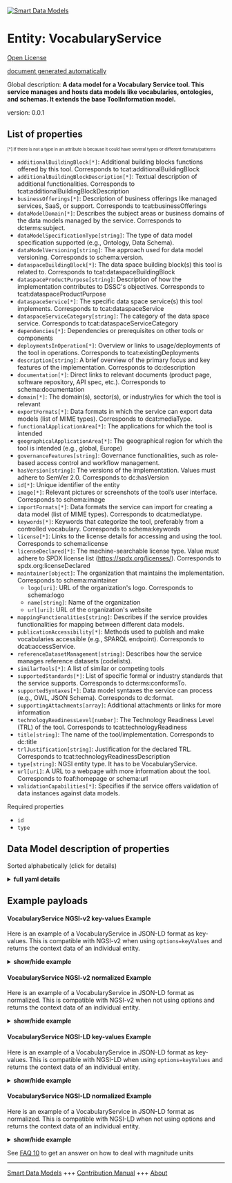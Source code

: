 <!-- 10-Header -->  
[![Smart Data Models](https://smartdatamodels.org/wp-content/uploads/2022/01/SmartDataModels_logo.png "Logo")](https://smartdatamodels.org)  
Entity: VocabularyService  
=========================<!-- /10-Header -->  
<!-- 15-License -->  
[Open License](https://github.com/smart-data-models//dataModel.DataSpace/blob/master/VocabularyService/LICENSE.md)  
[document generated automatically](https://docs.google.com/presentation/d/e/2PACX-1vTs-Ng5dIAwkg91oTTUdt8ua7woBXhPnwavZ0FxgR8BsAI_Ek3C5q97Nd94HS8KhP-r_quD4H0fgyt3/pub?start=false&loop=false&delayms=3000#slide=id.gb715ace035_0_60)  
<!-- /15-License -->  
<!-- 20-Description -->  
Global description: **A data model for a Vocabulary Service tool. This service manages and hosts data models like vocabularies, ontologies, and schemas. It extends the base ToolInformation model.**  
version: 0.0.1  
<!-- /20-Description -->  
<!-- 30-PropertiesList -->  

## List of properties  

<sup><sub>[*] If there is not a type in an attribute is because it could have several types or different formats/patterns</sub></sup>  
- `additionalBuildingBlock[*]`: Additional building blocks functions offered by this tool. Corresponds to tcat:additionalBuildingBlock  - `additionalBuildingBlockDescription[*]`: Textual description of additional functionalities. Corresponds to tcat:additionalBuildingBlockDescription  - `businessOfferings[*]`: Description of business offerings like managed services, SaaS, or support. Corresponds to tcat:businessOfferings  - `dataModelDomain[*]`: Describes the subject areas or business domains of the data models managed by the service. Corresponds to dcterms:subject.  - `dataModelSpecificationType[string]`: The type of data model specification supported (e.g., Ontology, Data Schema).  - `dataModelVersioning[string]`: The approach used for data model versioning. Corresponds to schema:version.  - `dataspaceBuildingBlock[*]`: The data space building block(s) this tool is related to. Corresponds to tcat:dataspaceBuildingBlock  - `dataspaceProductPurpose[string]`: Description of how the implementation contributes to DSSC's objectives. Corresponds to tcat:dataspaceProductPurpose  - `dataspaceService[*]`: The specific data space service(s) this tool implements. Corresponds to tcat:dataspaceService  - `dataspaceServiceCategory[string]`: The category of the data space service. Corresponds to tcat:dataspaceServiceCategory  - `dependencies[*]`: Dependencies or prerequisites on other tools or components  - `deploymentsInOperation[*]`: Overview or links to usage/deployments of the tool in operations. Corresponds to tcat:existingDeployments  - `description[string]`: A brief overview of the primary focus and key features of the implementation. Corresponds to dc:description  - `documentation[*]`: Direct links to relevant documents (product page, software repository, API spec, etc.). Corresponds to schema:documentation  - `domain[*]`: The domain(s), sector(s), or industry/ies for which the tool is relevant  - `exportFormats[*]`: Data formats in which the service can export data models (list of MIME types). Corresponds to dcat:mediaType.  - `functionalApplicationArea[*]`: The applications for which the tool is intended  - `geographicalApplicationArea[*]`: The geographical region for which the tool is intended (e.g., global, Europe)  - `governanceFeatures[string]`: Governance functionalities, such as role-based access control and workflow management.  - `hasVersion[string]`: The versions of the implementation. Values must adhere to SemVer 2.0. Corresponds to dc:hasVersion  - `id[*]`: Unique identifier of the entity  - `image[*]`: Relevant pictures or screenshots of the tool’s user interface. Corresponds to schema:image  - `importFormats[*]`: Data formats the service can import for creating a data model (list of MIME types). Corresponds to dcat:mediatype.  - `keywords[*]`: Keywords that categorize the tool, preferably from a controlled vocabulary. Corresponds to schema:keywords  - `license[*]`: Links to the license details for accessing and using the tool. Corresponds to schema:license  - `licenseDeclared[*]`: The machine-searchable license type. Value must adhere to SPDX license list (https://spdx.org/licenses/). Corresponds to spdx.org:licenseDeclared  - `maintainer[object]`: The organization that maintains the implementation. Corresponds to schema:maintainer  	- `logo[uri]`: URL of the organization's logo. Corresponds to schema:logo    
	- `name[string]`: Name of the organization    
	- `url[uri]`: URL of the organization's website    
- `mappingFunctionalities[string]`: Describes if the service provides functionalities for mapping between different data models.  - `publicationAccessibility[*]`: Methods used to publish and make vocabularies accessible (e.g., SPARQL endpoint). Corresponds to dcat:accessService.  - `referenceDatasetManagement[string]`: Describes how the service manages reference datasets (codelists).  - `similarTools[*]`: A list of similar or competing tools  - `supportedStandards[*]`: List of specific formal or industry standards that the service supports. Corresponds to dcterms:conformsTo.  - `supportedSyntaxes[*]`: Data model syntaxes the service can process (e.g., OWL, JSON Schema). Corresponds to dc:format.  - `supportingAttachments[array]`: Additional attachments or links for more information  - `technologyReadinessLevel[number]`: The Technology Readiness Level (TRL) of the tool. Corresponds to tcat:technologyReadiness  - `title[string]`: The name of the tool/implementation. Corresponds to dc:title  - `trlJustification[string]`: Justification for the declared TRL. Corresponds to tcat:technologyReadinessDescription  - `type[string]`: NGSI entity type. It has to be VocabularyService.  - `url[uri]`: A URL to a webpage with more information about the tool. Corresponds to foaf:homepage or schema:url  - `validationCapabilities[*]`: Specifies if the service offers validation of data instances against data models.  <!-- /30-PropertiesList -->  
<!-- 35-RequiredProperties -->  
Required properties  
- `id`  - `type`  <!-- /35-RequiredProperties -->  
<!-- 40-NotesYaml -->  
<!-- /40-NotesYaml -->  
<!-- 50-DataModelHeader -->  
## Data Model description of properties  
Sorted alphabetically (click for details)  
<!-- /50-DataModelHeader -->  
<!-- 60-ModelYaml -->  
<details><summary><strong>full yaml details</strong></summary>    
```yaml  
VocabularyService:    
  description: A data model for a Vocabulary Service tool. This service manages and hosts data models like vocabularies, ontologies, and schemas. It extends the base ToolInformation model.    
  properties:    
    additionalBuildingBlock:    
      anyOf:    
        - items:    
            type: string    
          type: array    
        - type: string    
      description: Additional building blocks functions offered by this tool. Corresponds to tcat:additionalBuildingBlock    
      x-ngsi:    
        type: Property    
    additionalBuildingBlockDescription:    
      anyOf:    
        - items:    
            type: string    
          type: array    
        - type: string    
      description: Textual description of additional functionalities. Corresponds to tcat:additionalBuildingBlockDescription    
      x-ngsi:    
        type: Property    
    businessOfferings:    
      anyOf:    
        - items:    
            type: string    
          type: array    
        - type: string    
      description: Description of business offerings like managed services, SaaS, or support. Corresponds to tcat:businessOfferings    
      x-ngsi:    
        type: Property    
    dataModelDomain:    
      anyOf:    
        - items:    
            type: string    
          type: array    
        - type: string    
      description: Describes the subject areas or business domains of the data models managed by the service. Corresponds to dcterms:subject.    
      minItems: 1    
      x-ngsi:    
        type: Property    
    dataModelSpecificationType:    
      description: The type of data model specification supported (e.g., Ontology, Data Schema).    
      enum:    
        - Vocabulary    
        - Ontology    
        - Application Profile    
        - Data Schema    
      type: string    
      x-ngsi:    
        type: Property    
    dataModelVersioning:    
      description: The approach used for data model versioning. Corresponds to schema:version.    
      enum:    
        - Semantic Versioning    
        - Full History    
        - None    
      type: string    
      x-ngsi:    
        type: Property    
    dataspaceBuildingBlock:    
      anyOf:    
        - items:    
            type: string    
          type: array    
        - type: string    
      description: The data space building block(s) this tool is related to. Corresponds to tcat:dataspaceBuildingBlock    
      minItems: 1    
      x-ngsi:    
        type: Property    
    dataspaceProductPurpose:    
      description: Description of how the implementation contributes to DSSC's objectives. Corresponds to tcat:dataspaceProductPurpose    
      type: string    
      x-ngsi:    
        type: Property    
    dataspaceService:    
      anyOf:    
        - items:    
            type: string    
          type: array    
        - type: string    
      description: The specific data space service(s) this tool implements. Corresponds to tcat:dataspaceService    
      minItems: 1    
      x-ngsi:    
        type: Property    
    dataspaceServiceCategory:    
      description: The category of the data space service. Corresponds to tcat:dataspaceServiceCategory    
      enum:    
        - Federation services    
        - Participant Agent services    
        - Value Creation services    
      type: string    
      x-ngsi:    
        type: Property    
    dependencies:    
      anyOf:    
        - items:    
            type: string    
          type: array    
        - type: string    
      description: Dependencies or prerequisites on other tools or components    
      x-ngsi:    
        type: Property    
    deploymentsInOperation:    
      anyOf:    
        - items:    
            type: string    
          type: array    
        - type: string    
      description: Overview or links to usage/deployments of the tool in operations. Corresponds to tcat:existingDeployments    
      x-ngsi:    
        type: Property    
    description:    
      description: A brief overview of the primary focus and key features of the implementation. Corresponds to dc:description    
      type: string    
      x-ngsi:    
        type: Property    
    documentation:    
      anyOf:    
        - items:    
            format: uri    
            type: string    
          type: array    
        - format: uri    
          type: string    
      description: Direct links to relevant documents (product page, software repository, API spec, etc.). Corresponds to schema:documentation    
      minItems: 1    
      x-ngsi:    
        type: Property    
    domain:    
      anyOf:    
        - items:    
            type: string    
          type: array    
        - type: string    
      description: The domain(s), sector(s), or industry/ies for which the tool is relevant    
      x-ngsi:    
        type: Property    
    exportFormats:    
      anyOf:    
        - items:    
            type: string    
          type: array    
        - type: string    
      description: Data formats in which the service can export data models (list of MIME types). Corresponds to dcat:mediaType.    
      minItems: 1    
      x-ngsi:    
        type: Property    
    functionalApplicationArea:    
      anyOf:    
        - items:    
            type: string    
          type: array    
        - type: string    
      description: The applications for which the tool is intended    
      x-ngsi:    
        type: Property    
    geographicalApplicationArea:    
      anyOf:    
        - items:    
            type: string    
          type: array    
        - type: string    
      description: The geographical region for which the tool is intended (e.g., global, Europe)    
      x-ngsi:    
        type: Property    
    governanceFeatures:    
      description: Governance functionalities, such as role-based access control and workflow management.    
      type: string    
      x-ngsi:    
        type: Property    
    hasVersion:    
      description: The versions of the implementation. Values must adhere to SemVer 2.0. Corresponds to dc:hasVersion    
      type: string    
      x-ngsi:    
        type: Property    
    id:    
      anyOf:    
        - description: Identifier format of any NGSI entity    
          maxLength: 256    
          minLength: 1    
          pattern: ^[\w\-\.\{\}\$\+\*\[\]`|~^@!,:\\]+$    
          type: string    
          x-ngsi:    
            type: Property    
        - description: Identifier format of any NGSI entity    
          format: uri    
          type: string    
          x-ngsi:    
            type: Property    
      description: Unique identifier of the entity    
      x-ngsi:    
        type: Relationship    
    image:    
      anyOf:    
        - items:    
            format: uri    
            type: string    
          type: array    
        - format: uri    
          type: string    
      description: Relevant pictures or screenshots of the tool’s user interface. Corresponds to schema:image    
      x-ngsi:    
        type: Property    
    importFormats:    
      anyOf:    
        - items:    
            type: string    
          type: array    
        - type: string    
      description: Data formats the service can import for creating a data model (list of MIME types). Corresponds to dcat:mediatype.    
      minItems: 1    
      x-ngsi:    
        type: Property    
    keywords:    
      anyOf:    
        - items:    
            type: string    
          type: array    
        - type: string    
      description: Keywords that categorize the tool, preferably from a controlled vocabulary. Corresponds to schema:keywords    
      x-ngsi:    
        type: Property    
    license:    
      anyOf:    
        - items:    
            format: uri    
            type: string    
          type: array    
        - format: uri    
          type: string    
      description: Links to the license details for accessing and using the tool. Corresponds to schema:license    
      minItems: 1    
      x-ngsi:    
        type: Property    
    licenseDeclared:    
      anyOf:    
        - items:    
            type: string    
          type: array    
        - type: string    
      description: The machine-searchable license type. Value must adhere to SPDX license list (https://spdx.org/licenses/). Corresponds to spdx.org:licenseDeclared    
      minItems: 1    
      x-ngsi:    
        type: Property    
    maintainer:    
      description: The organization that maintains the implementation. Corresponds to schema:maintainer    
      properties:    
        logo:    
          description: URL of the organization's logo. Corresponds to schema:logo    
          format: uri    
          type: string    
          x-ngsi:    
            type: Property    
        name:    
          description: Name of the organization    
          type: string    
          x-ngsi:    
            type: Property    
        url:    
          description: URL of the organization's website    
          format: uri    
          type: string    
          x-ngsi:    
            type: Property    
      required:    
        - name    
      type: object    
      x-ngsi:    
        type: Property    
    mappingFunctionalities:    
      description: Describes if the service provides functionalities for mapping between different data models.    
      type: string    
      x-ngsi:    
        type: Property    
    publicationAccessibility:    
      anyOf:    
        - items:    
            type: string    
          type: array    
        - type: string    
      description: Methods used to publish and make vocabularies accessible (e.g., SPARQL endpoint). Corresponds to dcat:accessService.    
      minItems: 1    
      x-ngsi:    
        type: Property    
    referenceDatasetManagement:    
      description: Describes how the service manages reference datasets (codelists).    
      type: string    
      x-ngsi:    
        type: Property    
    similarTools:    
      anyOf:    
        - items:    
            type: string    
          type: array    
        - type: string    
      description: A list of similar or competing tools    
      x-ngsi:    
        type: Property    
    supportedStandards:    
      anyOf:    
        - items:    
            type: string    
          type: array    
        - type: string    
      description: List of specific formal or industry standards that the service supports. Corresponds to dcterms:conformsTo.    
      minItems: 1    
      x-ngsi:    
        type: Property    
    supportedSyntaxes:    
      anyOf:    
        - items:    
            type: string    
          type: array    
        - type: string    
      description: Data model syntaxes the service can process (e.g., OWL, JSON Schema). Corresponds to dc:format.    
      minItems: 1    
      x-ngsi:    
        type: Property    
    supportingAttachments:    
      description: Additional attachments or links for more information    
      items:    
        description: Additional attachments or links for more information    
        format: uri    
        type: string    
        x-ngsi:    
          type: Property    
      type: array    
      x-ngsi:    
        type: Property    
    technologyReadinessLevel:    
      description: The Technology Readiness Level (TRL) of the tool. Corresponds to tcat:technologyReadiness    
      maximum: 9    
      minimum: 1    
      type: number    
      x-ngsi:    
        type: Property    
    title:    
      description: The name of the tool/implementation. Corresponds to dc:title    
      type: string    
      x-ngsi:    
        type: Property    
    trlJustification:    
      description: Justification for the declared TRL. Corresponds to tcat:technologyReadinessDescription    
      type: string    
      x-ngsi:    
        type: Property    
    type:    
      description: NGSI entity type. It has to be VocabularyService.    
      enum:    
        - VocabularyService    
      type: string    
      x-ngsi:    
        type: Property    
    url:    
      description: A URL to a webpage with more information about the tool. Corresponds to foaf:homepage or schema:url    
      format: uri    
      type: string    
      x-ngsi:    
        type: Property    
    validationCapabilities:    
      anyOf:    
        - items:    
            enum:    
              - JSON validator    
              - XML validator    
              - SHACL validator    
            type: string    
          type: array    
        - enum:    
            - JSON validator    
            - XML validator    
            - SHACL validator    
          type: string    
      description: Specifies if the service offers validation of data instances against data models.    
      minItems: 1    
      x-ngsi:    
        type: Property    
  required:    
    - id    
    - type    
  type: object    
  x-derived-from: ''    
  x-disclaimer: Redistribution and use in source and binary forms, with or without modification, are permitted  provided that the license conditions are met. Copyleft (c) 2025 Contributors to Smart Data Models Program    
  x-license-url: https://github.com/smart-data-models/dataModel.DataSpace/blob/master/VocabularyService/LICENSE.md    
  x-model-schema: https://smart-data-models.github.io/dataModel.DataSpace/VocabularyService/schema.json    
  x-model-tags: ''    
  x-version: 0.0.1    
```  
</details>    
<!-- /60-ModelYaml -->  
<!-- 70-MiddleNotes -->  
<!-- /70-MiddleNotes -->  
<!-- 80-Examples -->  
## Example payloads    
#### VocabularyService NGSI-v2 key-values Example    
Here is an example of a VocabularyService in JSON-LD format as key-values. This is compatible with NGSI-v2 when  using `options=keyValues` and returns the context data of an individual entity.  
<details><summary><strong>show/hide example</strong></summary>    
```json  
{  
  "id": "urn:ngsi-ld:VocabularyService:VocabServ-001",  
  "type": "VocabularyService",  
  "title": "OntoManager Pro",  
  "description": "A professional service for managing and publishing enterprise ontologies and data schemas.",  
  "url": "https://example.com/ontomanager",  
  "hasVersion": "2.5.0",  
  "maintainer": {  
    "name": "Semantic Solutions Inc.",  
    "url": "https://semanticsol.com"  
  },  
  "dataspaceProductPurpose": "To provide a centralized, governed repository for data models, ensuring semantic interoperability across the data space.",  
  "documentation": [  
    "https://docs.semanticsol.com/ontomanager"  
  ],  
  "license": [  
    "https://example.com/licenses/commercial-eula"  
  ],  
  "licenseDeclared": [  
    "UNLICENSED"  
  ],  
  "dataspaceServiceCategory": "Federation services",  
  "dataspaceService": [  
    "Vocabulary Services"  
  ],  
  "dataspaceBuildingBlock": [  
    "Semantic Interoperability"  
  ],  
  "technologyReadinessLevel": 9,  
  "dataModelDomain": [  
    "Healthcare",  
    "Finance"  
  ],  
  "dataModelSpecificationType": "Ontology",  
  "supportedSyntaxes": [  
    "OWL",  
    "RDFS",  
    "SKOS",  
    "SHACL"  
  ],  
  "importFormats": [  
    "application/rdf+xml",  
    "text/turtle",  
    "application/vnd.ms-excel"  
  ],  
  "exportFormats": [  
    "application/json",  
    "application/rdf+xml",  
    "text/turtle"  
  ],  
  "dataModelVersioning": "Full History",  
  "governanceFeatures": "Role-based access control, working groups workflows, change request management.",  
  "publicationAccessibility": [  
    "Persistent URIs",  
    "SPARQL endpoint",  
    "Web Portal"  
  ],  
  "validationCapabilities": [  
    "SHACL validator"  
  ],  
  "supportedStandards": [  
    "ISO 15926"  
  ],  
  "mappingFunctionalities": "Provides a graphical interface for creating and managing mappings between different ontologies."  
}  
```  
</details>  
#### VocabularyService NGSI-v2 normalized Example    
Here is an example of a VocabularyService in JSON-LD format as normalized. This is compatible with NGSI-v2 when not using options and returns the context data of an individual entity.  
<details><summary><strong>show/hide example</strong></summary>    
```json  
{  
  "id": "urn:ngsi-ld:VocabularyService:VocabServ-001",  
  "type": "VocabularyService",  
  "title": {  
    "type": "Text",  
    "value": "OntoManager Pro"  
  },  
  "description": {  
    "type": "Text",  
    "value": "A professional service for managing and publishing enterprise ontologies and data schemas."  
  },  
  "url": {  
    "type": "URL",  
    "value": "https://example.com/ontomanager"  
  },  
  "hasVersion": {  
    "type": "Text",  
    "value": "2.5.0"  
  },  
  "maintainer": {  
    "type": "StructuredValue",  
    "value": {  
      "name": "Semantic Solutions Inc.",  
      "url": "https://semanticsol.com"  
    }  
  },  
  "dataspaceProductPurpose": {  
    "type": "Text",  
    "value": "To provide a centralized, governed repository for data models, ensuring semantic interoperability across the data space."  
  },  
  "documentation": {  
    "type": "URL",  
    "value": "https://docs.semanticsol.com/ontomanager"  
  },  
  "license": {  
    "type": "URL",  
    "value": "https://example.com/licenses/commercial-eula"  
  },  
  "licenseDeclared": {  
    "type": "Text",  
    "value": "UNLICENSED"  
  },  
  "dataspaceServiceCategory": {  
    "type": "Text",  
    "value": "Federation services"  
  },  
  "dataspaceService": {  
    "type": "Property",  
    "value": "Vocabulary Services"  
  },  
  "dataspaceBuildingBlock": {  
    "type": "Property",  
    "value": "Semantic Interoperability"  
  },  
  "technologyReadinessLevel": {  
    "type": "Number",  
    "value": 9  
  },  
  "dataModelDomain": {  
    "type": "array",  
    "value": [  
      "Healthcare",  
      "Finance"  
    ]  
  },  
  "dataModelSpecificationType": {  
    "type": "Text",  
    "value": "Ontology"  
  },  
  "supportedSyntaxes": {  
    "type": "Property",  
    "value": [  
      "OWL",  
      "RDFS",  
      "SKOS",  
      "SHACL"  
    ]  
  },  
  "importFormats": {  
    "type": "array",  
    "value": [  
      "application/rdf+xml",  
      "text/turtle",  
      "application/vnd.ms-excel"  
    ]  
  },  
  "exportFormats": {  
    "type": "array",  
    "value": [  
      "application/json",  
      "application/rdf+xml",  
      "text/turtle"  
    ]  
  },  
  "dataModelVersioning": {  
    "type": "Text",  
    "value": "Full History"  
  },  
  "governanceFeatures": {  
    "type": "Text",  
    "value": "Role-based access control, working groups workflows, change request management."  
  },  
  "publicationAccessibility": {  
    "type": "array",  
    "value": [  
      "Persistent URIs",  
      "SPARQL endpoint",  
      "Web Portal"  
    ]  
  },  
  "validationCapabilities": {  
    "type": "Text",  
    "value": "SHACL validator"  
  },  
  "supportedStandards": {  
    "type": "Text",  
    "value": "ISO 15926"  
  },  
  "mappingFunctionalities": {  
    "type": "Text",  
    "value": "Provides a graphical interface for creating and managing mappings between different ontologies."  
  }  
}  
```  
</details>  
#### VocabularyService NGSI-LD key-values Example    
Here is an example of a VocabularyService in JSON-LD format as key-values. This is compatible with NGSI-LD when  using `options=keyValues` and returns the context data of an individual entity.  
<details><summary><strong>show/hide example</strong></summary>    
```json  
{  
  "id": "urn:ngsi-ld:VocabularyService:VocabServ-001",  
  "type": "VocabularyService",  
  "title": "OntoManager Pro",  
  "description": "A professional service for managing and publishing enterprise ontologies and data schemas.",  
  "url": "https://example.com/ontomanager",  
  "hasVersion": "2.5.0",  
  "maintainer": {  
    "name": "Semantic Solutions Inc.",  
    "url": "https://semanticsol.com"  
  },  
  "dataspaceProductPurpose": "To provide a centralized, governed repository for data models, ensuring semantic interoperability across the data space.",  
  "documentation": [  
    "https://docs.semanticsol.com/ontomanager"  
  ],  
  "license": [  
    "https://example.com/licenses/commercial-eula"  
  ],  
  "licenseDeclared": [  
    "UNLICENSED"  
  ],  
  "dataspaceServiceCategory": "Federation services",  
  "dataspaceService": [  
    "Vocabulary Services"  
  ],  
  "dataspaceBuildingBlock": [  
    "Semantic Interoperability"  
  ],  
  "technologyReadinessLevel": 9,  
  "dataModelDomain": [  
    "Healthcare",  
    "Finance"  
  ],  
  "dataModelSpecificationType": "Ontology",  
  "supportedSyntaxes": [  
    "OWL",  
    "RDFS",  
    "SKOS",  
    "SHACL"  
  ],  
  "importFormats": [  
    "application/rdf+xml",  
    "text/turtle",  
    "application/vnd.ms-excel"  
  ],  
  "exportFormats": [  
    "application/json",  
    "application/rdf+xml",  
    "text/turtle"  
  ],  
  "dataModelVersioning": "Full History",  
  "governanceFeatures": "Role-based access control, working groups workflows, change request management.",  
  "publicationAccessibility": [  
    "Persistent URIs",  
    "SPARQL endpoint",  
    "Web Portal"  
  ],  
  "validationCapabilities": [  
    "SHACL validator"  
  ],  
  "supportedStandards": [  
    "ISO 15926"  
  ],  
  "mappingFunctionalities": "Provides a graphical interface for creating and managing mappings between different ontologies.",  
  "@context": [  
    "https://raw.githubusercontent.com/smart-data-models/dataModel.Dataspace/master/context.jsonld"  
  ]  
}  
```  
</details>  
#### VocabularyService NGSI-LD normalized Example    
Here is an example of a VocabularyService in JSON-LD format as normalized. This is compatible with NGSI-LD when not using options and returns the context data of an individual entity.  
<details><summary><strong>show/hide example</strong></summary>    
```json  
{  
  "id": "urn:ngsi-ld:VocabularyService:VocabServ-001",  
  "type": "VocabularyService",  
  "title": {  
    "type": "Property",  
    "value": "OntoManager Pro"  
  },  
  "description": {  
    "type": "Property",  
    "value": "A professional service for managing and publishing enterprise ontologies and data schemas."  
  },  
  "url": {  
    "type": "Property",  
    "value": "https://example.com/ontomanager"  
  },  
  "hasVersion": {  
    "type": "Property",  
    "value": "2.5.0"  
  },  
  "maintainer": {  
    "type": "Property",  
    "value": {  
      "name": "Semantic Solutions Inc.",  
      "url": "https://semanticsol.com"  
    }  
  },  
  "dataspaceProductPurpose": {  
    "type": "Property",  
    "value": "To provide a centralized, governed repository for data models, ensuring semantic interoperability across the data space."  
  },  
  "documentation": {  
    "type": "Property",  
    "value": "https://docs.semanticsol.com/ontomanager"  
  },  
  "license": {  
    "type": "Property",  
    "value": "https://example.com/licenses/commercial-eula"  
  },  
  "licenseDeclared": {  
    "type": "Property",  
    "value": "UNLICENSED"  
  },  
  "dataspaceServiceCategory": {  
    "type": "Property",  
    "value": "Federation services"  
  },  
  "dataspaceService": {  
    "type": "Property",  
    "value": "Vocabulary Services"  
  },  
  "dataspaceBuildingBlock": {  
    "type": "Property",  
    "value": "Semantic Interoperability"  
  },  
  "technologyReadinessLevel": {  
    "type": "Property",  
    "value": 9  
  },  
  "dataModelDomain": {  
    "type": "Property",  
    "value": [  
      "Healthcare",  
      "Finance"  
    ]  
  },  
  "dataModelSpecificationType": {  
    "type": "Property",  
    "value": "Ontology"  
  },  
  "supportedSyntaxes": {  
    "type": "Property",  
    "value": [  
      "OWL",  
      "RDFS",  
      "SKOS",  
      "SHACL"  
    ]  
  },  
  "importFormats": {  
    "type": "Property",  
    "value": [  
      "application/rdf+xml",  
      "text/turtle",  
      "application/vnd.ms-excel"  
    ]  
  },  
  "exportFormats": {  
    "type": "Property",  
    "value": [  
      "application/json",  
      "application/rdf+xml",  
      "text/turtle"  
    ]  
  },  
  "dataModelVersioning": {  
    "type": "Property",  
    "value": "Full History"  
  },  
  "governanceFeatures": {  
    "type": "Property",  
    "value": "Role-based access control, working groups workflows, change request management."  
  },  
  "publicationAccessibility": {  
    "type": "Property",  
    "value": [  
      "Persistent URIs",  
      "SPARQL endpoint",  
      "Web Portal"  
    ]  
  },  
  "validationCapabilities": {  
    "type": "Property",  
    "value": "SHACL validator"  
  },  
  "supportedStandards": {  
    "type": "Property",  
    "value": "ISO 15926"  
  },  
  "mappingFunctionalities": {  
    "type": "Property",  
    "value": "Provides a graphical interface for creating and managing mappings between different ontologies."  
  },   
  "@context": [  
    "https://raw.githubusercontent.com/smart-data-models/dataModel.Dataspace/master/context.jsonld"  
  ]  
}  
```  
</details><!-- /80-Examples -->  
<!-- 90-FooterNotes -->  
<!-- /90-FooterNotes -->  
<!-- 95-Units -->  
See [FAQ 10](https://smartdatamodels.org/index.php/faqs/) to get an answer on how to deal with magnitude units  
<!-- /95-Units -->  
<!-- 97-LastFooter -->  
---  
[Smart Data Models](https://smartdatamodels.org) +++ [Contribution Manual](https://bit.ly/contribution_manual) +++ [About](https://bit.ly/Introduction_SDM)<!-- /97-LastFooter -->  
